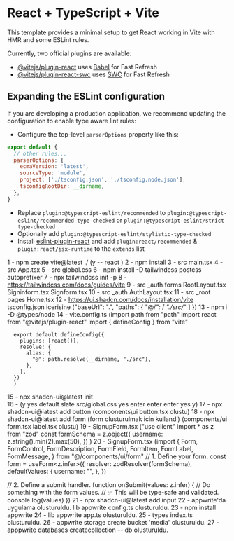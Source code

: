 # React + TypeScript + Vite

This template provides a minimal setup to get React working in Vite with HMR and some ESLint rules.

Currently, two official plugins are available:

- [@vitejs/plugin-react](https://github.com/vitejs/vite-plugin-react/blob/main/packages/plugin-react/README.md) uses [Babel](https://babeljs.io/) for Fast Refresh
- [@vitejs/plugin-react-swc](https://github.com/vitejs/vite-plugin-react-swc) uses [SWC](https://swc.rs/) for Fast Refresh

## Expanding the ESLint configuration

If you are developing a production application, we recommend updating the configuration to enable type aware lint rules:

- Configure the top-level `parserOptions` property like this:

```js
export default {
  // other rules...
  parserOptions: {
    ecmaVersion: 'latest',
    sourceType: 'module',
    project: ['./tsconfig.json', './tsconfig.node.json'],
    tsconfigRootDir: __dirname,
  },
}
```

- Replace `plugin:@typescript-eslint/recommended` to `plugin:@typescript-eslint/recommended-type-checked` or `plugin:@typescript-eslint/strict-type-checked`
- Optionally add `plugin:@typescript-eslint/stylistic-type-checked`
- Install [eslint-plugin-react](https://github.com/jsx-eslint/eslint-plugin-react) and add `plugin:react/recommended` & `plugin:react/jsx-runtime` to the `extends` list

1 - npm create vite@latest ./  (y -- react )
2 - npm install
3 - src main.tsx
4 - src App.tsx
5 - src global.css
6 - npm install -D tailwindcss postcss autoprefixer
7 - npx tailwindcss init -p
8 - https://tailwindcss.com/docs/guides/vite
9 - src _auth forms RootLayout.tsx Signinform.tsx Signform.tsx
10 - src _auth AuthLayout.tsx
11 - src _root pages Home.tsx
12 - https://ui.shadcn.com/docs/installation/vite 
      tsconfig.json icerisine ("baseUrl": ".",
    "paths": {
      "@/*": [
        "./src/*"
      ]
    })
13 - npm i -D @types/node
14 - vite.config.ts (import path from "path"
      import react from "@vitejs/plugin-react"
      import { defineConfig } from "vite"

      export default defineConfig({
        plugins: [react()],
        resolve: {
          alias: {
            "@": path.resolve(__dirname, "./src"),
          },
        },
      })
      )
15 - npx shadcn-ui@latest init   
16 - (y yes default slate src/global.css yes enter enter enter yes y)
17 - npx shadcn-ui@latest add button (components\ui button.tsx olustu)
18 - npx shadcn-ui@latest add form (form olusturulmak icin kullandi) (components/ui form.tsx label.tsx olustu)
19 - SignupForm.tsx ("use client"
      import * as z from "zod"
      const formSchema = z.object({
        username: z.string().min(2).max(50),
      })
      )
20 - SignupForm.tsx (import {
      Form,
      FormControl,
      FormDescription,
      FormField,
      FormItem,
      FormLabel,
      FormMessage,
    } from "@/components/ui/form"
    // 1. Define your form.
  const form = useForm<z.infer<typeof formSchema>>({
    resolver: zodResolver(formSchema),
    defaultValues: {
      username: "",
    },
  })
 
  // 2. Define a submit handler.
  function onSubmit(values: z.infer<typeof formSchema>) {
    // Do something with the form values.
    // ✅ This will be type-safe and validated.
    console.log(values)
  })
21 - npx shadcn-ui@latest add input
22 - appwrite'da uygulama olusturuldu. lib appwrite config.ts olusturuldu.
23 - npm install appwrite
24 - lib appwrite app.ts olusturuldu.
25 - types index.ts olusturuldu.
26 - appwrite storage create bucket 'media' olusturuldu.
27 - apppwrite databases createcollection -- db olusturuldu.


